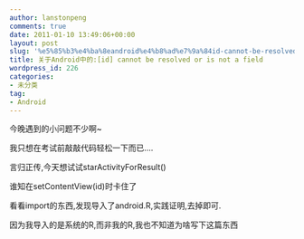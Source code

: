 ```yaml
---
author: lanstonpeng
comments: true
date: 2011-01-10 13:49:06+00:00
layout: post
slug: '%e5%85%b3%e4%ba%8eandroid%e4%b8%ad%e7%9a%84id-cannot-be-resolved-or-is-not-a-field'
title: 关于Android中的:[id] cannot be resolved or is not a field
wordpress_id: 226
categories:
- 未分类
tag:
- Android
---
```


今晚遇到的小问题不少啊~

我只想在考试前敲敲代码轻松一下而已....

言归正传,今天想试试starActivityForResult()

谁知在setContentView(id)时卡住了

看看import的东西,发现导入了android.R,实践证明,去掉即可.

因为我导入的是系统的R,而非我的R,我也不知道为啥写下这篇东西
